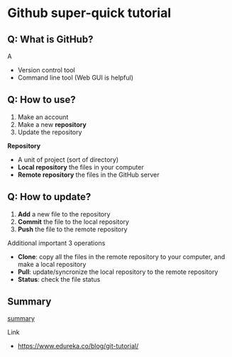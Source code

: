 # Github super-quick tutorial


## Q: What is GitHub?

A
* Version control tool
* Command line tool (Web GUI is helpful)

## Q: How to use?

1. Make an account
2. Make a new **repository**
3. Update the repository

**Repository**
* A unit of project (sort of directory)
* **Local repository** the files in your computer
* **Remote repository** the files in the GitHub server

## Q: How to update?

1. **Add** a new file to the repository
2. **Commit** the file to the local repository
3. **Push**  the file to the remote repository

Additional important 3 operations
* **Clone**: copy all the files in the remote repository to your computer, and make a local repository
* **Pull**: update/syncronize the local repository to the remote repository
* **Status**: check the file status

## Summary

[summary](https://d1jnx9ba8s6j9r.cloudfront.net/blog/wp-content/uploads/2016/11/Git-Architechture-Git-Tutorial-Edureka-2.png)

Link
* https://www.edureka.co/blog/git-tutorial/

